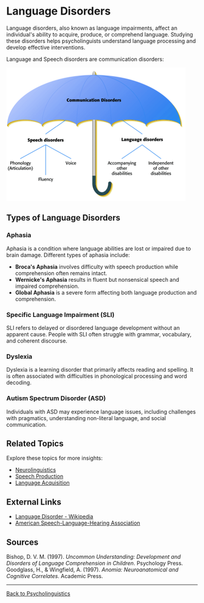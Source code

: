 # Language Disorders

Language disorders, also known as language impairments, affect an individual's ability to acquire, produce, or comprehend language. Studying these disorders helps psycholinguists understand language processing and develop effective interventions.

Language and Speech disorders are communication disorders:  

![Communication Disorders](../../../../assets/language-disorders.png)

## Types of Language Disorders

### Aphasia

Aphasia is a condition where language abilities are lost or impaired due to brain damage. Different types of aphasia include:

- **Broca's Aphasia** involves difficulty with speech production while comprehension often remains intact.
- **Wernicke's Aphasia** results in fluent but nonsensical speech and impaired comprehension.
- **Global Aphasia** is a severe form affecting both language production and comprehension.

### Specific Language Impairment (SLI)

SLI refers to delayed or disordered language development without an apparent cause. People with SLI often struggle with grammar, vocabulary, and coherent discourse.

### Dyslexia

Dyslexia is a learning disorder that primarily affects reading and spelling. It is often associated with difficulties in phonological processing and word decoding.

### Autism Spectrum Disorder (ASD)

Individuals with ASD may experience language issues, including challenges with pragmatics, understanding non-literal language, and social communication.

## Related Topics

Explore these topics for more insights:

- [Neurolinguistics](Advanced/Neurolinguistics.md)
- [Speech Production](Speech-Production.md)
- [Language Acquisition](Language-Acquisition.md)

## External Links

- [Language Disorder - Wikipedia](https://en.wikipedia.org/wiki/Language_disorder)
- [American Speech-Language-Hearing Association](https://www.asha.org/)

## Sources

Bishop, D. V. M. (1997). *Uncommon Understanding: Development and Disorders of Language Comprehension in Children*. Psychology Press.  
Goodglass, H., & Wingfield, A. (1997). *Anomia: Neuroanatomical and Cognitive Correlates*. Academic Press.

---

[Back to Psycholinguistics](README.md)
